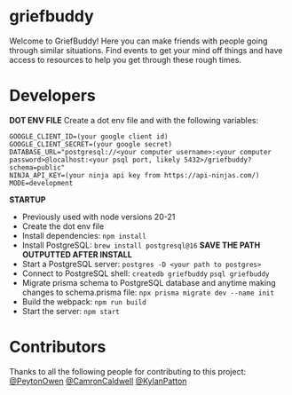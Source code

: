 # griefbuddy

Welcome to GriefBuddy! Here you can make friends with people going through similar situations. Find events to get your mind off things and have access to resources to help you get through these rough times.

# Developers

**DOT ENV FILE**
Create a dot env file and with the following variables:
```
GOOGLE_CLIENT_ID=(your google client id)
GOOGLE_CLIENT_SECRET=(your google secret)
DATABASE_URL="postgresql://<your computer username>:<your computer password>@localhost:<your psql port, likely 5432>/griefbuddy?schema=public"
NINJA_API_KEY=(your ninja api key from https://api-ninjas.com/)
MODE=development
```

**STARTUP**
* Previously used with node versions 20-21
* Create the dot env file
* Install dependencies: ```npm install```
* Install PostgreSQL: ```brew install postgresql@16``` **SAVE THE PATH OUTPUTTED AFTER INSTALL**
* Start a PostgreSQL server: ```postgres -D <your path to postgres>```
* Connect to PostgreSQL shell: ```createdb griefbuddy``` ```psql griefbuddy```
* Migrate prisma schema to PostgreSQL database and anytime making changes to schema.prisma file: ```npx prisma migrate dev --name init```
* Build the webpack: ```npm run build```
* Start the server: ```npm start```


# Contributors
Thanks to all the following people for contributing to this project:
[@PeytonOwen](https://github.com/peytono)
[@CamronCaldwell](https://github.com/ccaldwell11)
[@KylanPatton](https://github.com/kycodee)